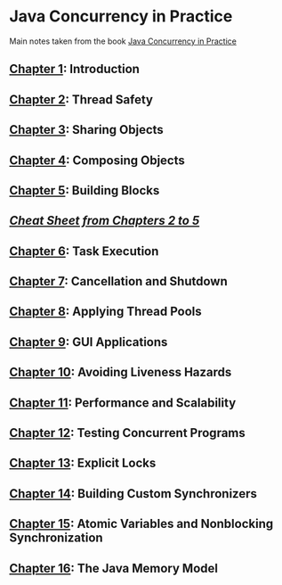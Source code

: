 # Java Concurrency in Practice

Main notes taken from the book [Java Concurrency in Practice ](https://jcip.net/)

## [Chapter 1](./Chapter01): Introduction

## [Chapter 2](./Chapter02): Thread Safety

## [Chapter 3](./Chapter03): Sharing Objects

## [Chapter 4](./Chapter04): Composing Objects

## [Chapter 5](./Chapter05): Building Blocks

## [_Cheat Sheet from Chapters 2 to 5_](./CheatSheetChapter2-5.md)

## [Chapter 6](./Chapter06): Task Execution

## [Chapter 7](./Chapter07): Cancellation and Shutdown

## [Chapter 8](./Chapter08): Applying Thread Pools

## [Chapter 9](./Chapter09): GUI Applications

## [Chapter 10](./Chapter10): Avoiding Liveness Hazards

## [Chapter 11](./Chapter11): Performance and Scalability

## [Chapter 12](./Chapter12): Testing Concurrent Programs

## [Chapter 13](./Chapter13): Explicit Locks

## [Chapter 14](./Chapter14): Building Custom Synchronizers

## [Chapter 15](./Chapter15): Atomic Variables and Nonblocking Synchronization

## [Chapter 16](./Chapter16): The Java Memory Model
